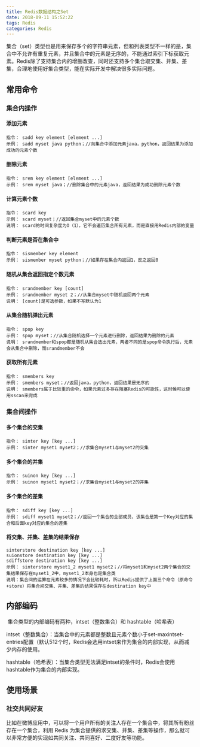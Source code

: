 ```yaml
---
title: Redis数据结构之Set
date: 2018-09-11 15:52:22
tags: Redis
categories: Redis
---
```


​	集合（set）类型也是用来保存多个的字符串元素，但和列表类型不一样的是，集合中不允许有重复元素，并且集合中的元素是无序的，不能通过索引下标获取元素。Redis除了支持集合内的增删改查，同时还支持多个集合取交集、并集、差集，合理地使用好集合类型，能在实际开发中解决很多实际问题。

## 常用命令

###  集合内操作

#### 添加元素

```
指令： sadd key element [element ...]
示例： sadd myset java python；//向集合中添加元素java，python，返回结果为添加成功的元素个数
```
#### 删除元素

```
指令： srem key element [element ...]
示例： srem myset java；//删除集合中的元素java，返回结果为成功删除元素个数
```
#### 计算元素个数

```
指令： scard key
示例： scard myset；//返回集合myset中的元素个数
说明： scard的时间复杂度为O（1），它不会遍历集合所有元素，而是直接用Redis内部的变量
```
#### 判断元素是否在集合中

```
指令： sismember key element
示例： sismember myset python；//如果存在集合内返回1，反之返回0
```
#### 随机从集合返回指定个数元素

```
指令： srandmember key [count]
示例： srandmember myset 2；//从集合myset中随机返回两个元素
说明： [count]是可选参数，如果不写默认为1
```
#### 从集合随机弹出元素

```
指令： spop key
示例： spop myset；//从集合随机选择一个元素进行删除，返回结果为删除的元素
说明： srandmember和spop都是随机从集合选出元素，两者不同的是spop命令执行后，元素会从集合中删除，而srandmember不会
```
#### 获取所有元素

```
指令： smembers key
示例： smembers myset；//返回java，python，返回结果是无序的
说明： smembers属于比较重的命令，如果元素过多存在阻塞Redis的可能性，这时候可以使用sscan来完成
```
###  集合间操作

#### 多个集合的交集

```
指令： sinter key [key ...]
示例： sinter myset1 myset2；//求集合myset1与myset2的交集
```
#### 多个集合的并集

```
指令： suinon key [key ...]
示例： suinon myset1 myset2；//求集合myset1与myset2的并集
```
#### 多个集合的差集

```
指令： sdiff key [key ...]
示例： sdiff myset1 myset2；//返回一个集合的全部成员，该集合是第一个Key对应的集合和后面key对应的集合的差集
```
#### 将交集、并集、差集的结果保存

```
sinterstore destination key [key ...]
suionstore destination key [key ...]
sdiffstore destination key [key ...]
示例： sinterstore myset1_2 myset1 myset2；//将myset1和myset2两个集合的交集结果保存在myset1_2中，myset1_2本身也是集合类
说明：集合间的运算在元素较多的情况下会比较耗时，所以Redis提供了上面三个命令（原命令+store）将集合间交集、并集、差集的结果保存在destination key中
```
## 内部编码

​	集合类型的内部编码有两种，intset（整数集合）和 hashtable（哈希表）

​	intset（整数集合）：当集合中的元素都是整数且元素个数小于set-maxintset-entries配置（默认512个时，Redis会选用intset来作为集合的内部实现，从而减少内存的使用。

​	hashtable（哈希表）：当集合类型无法满足intset的条件时，Redis会使用hashtable作为集合的内部实现。
## 使用场景

### 社交共同好友

​	比如在微博应用中，可以将一个用户所有的关注人存在一个集合中，将其所有粉丝存在一个集合，利用 Redis 为集合提供的求交集、并集、差集等操作，那么就可以非常方便的实现如共同关注、共同喜好、二度好友等功能。